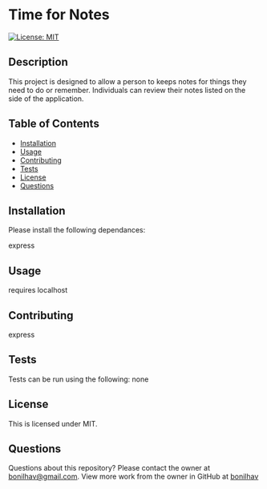 # Time for Notes

  [![License: MIT](https://img.shields.io/badge/License-MIT-yellow.svg)](https://opensource.org/licenses/MIT)
  
  ## Description
  This project is designed to allow a person to keeps notes for things they need to do or remember. Individuals can review their notes listed on the side of the application.

  ## Table of Contents

  * [Installation](#installation)
  * [Usage](#usage)
  * [Contributing](#contributing)
  * [Tests](#tests)
  * [License](#license)
  * [Questions](#questions)

  ## Installation

  Please install the following dependances:

  express

  ## Usage

  requires localhost

  ## Contributing

  express

  ## Tests
  
  Tests can be run using the following:
  none

  ## License
  
  This is licensed under MIT.
  
  ## Questions

  Questions about this repository? Please contact the owner at [bonilhav@gmail.com](mailto:bonilhav@gmail.com). View more work from the owner in GitHub at [bonilhav](https://github.com/bonilhav)
